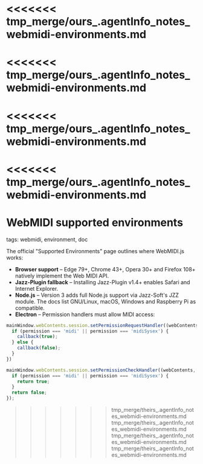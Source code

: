 <<<<<<< tmp_merge/ours_.agentInfo_notes_webmidi-environments.md
=======
<<<<<<< tmp_merge/ours_.agentInfo_notes_webmidi-environments.md
=======
<<<<<<< tmp_merge/ours_.agentInfo_notes_webmidi-environments.md
=======
<<<<<<< tmp_merge/ours_.agentInfo_notes_webmidi-environments.md
=======
# WebMIDI supported environments

tags: webmidi, environment, doc

The official "Supported Environments" page outlines where WebMIDI.js works:

* **Browser support** – Edge 79+, Chrome 43+, Opera 30+ and Firefox 108+ natively implement the Web MIDI API.
* **Jazz-Plugin fallback** – Installing Jazz-Plugin v1.4+ enables Safari and Internet Explorer.
* **Node.js** – Version 3 adds full Node.js support via Jazz-Soft's JZZ module. The docs list GNU/Linux, macOS, Windows and Raspberry Pi as compatible.
* **Electron** – Permission handlers must allow MIDI access:

```javascript
mainWindow.webContents.session.setPermissionRequestHandler((webContents, permission, callback, details) => {
  if (permission === 'midi' || permission === 'midiSysex') {
    callback(true);
  } else {
    callback(false);
  }
})

mainWindow.webContents.session.setPermissionCheckHandler((webContents, permission, requestingOrigin) => {
  if (permission === 'midi' || permission === 'midiSysex') {
    return true;
  }
  return false;
});
```
>>>>>>> tmp_merge/theirs_.agentInfo_notes_webmidi-environments.md
>>>>>>> tmp_merge/theirs_.agentInfo_notes_webmidi-environments.md
>>>>>>> tmp_merge/theirs_.agentInfo_notes_webmidi-environments.md
>>>>>>> tmp_merge/theirs_.agentInfo_notes_webmidi-environments.md
